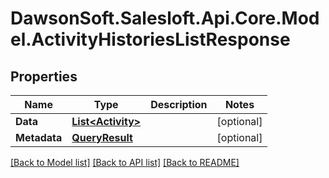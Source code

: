 # DawsonSoft.Salesloft.Api.Core.Model.ActivityHistoriesListResponse

## Properties

Name | Type | Description | Notes
------------ | ------------- | ------------- | -------------
**Data** | [**List&lt;Activity&gt;**](Activity.md) |  | [optional] 
**Metadata** | [**QueryResult**](QueryResult.md) |  | [optional] 

[[Back to Model list]](../README.md#documentation-for-models) [[Back to API list]](../README.md#documentation-for-api-endpoints) [[Back to README]](../README.md)

